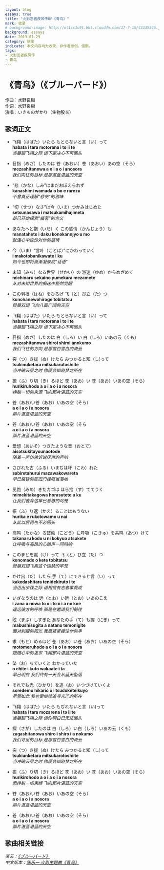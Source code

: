 ```yaml
---
layout: blog
essays: true
title: "火影忍者疾风传OP《青鸟》"
mark: 收录
# background-image: http://ot1cc1u9t.bkt.clouddn.com/17-7-15/43335546.jpg
background: essays
date: 2019-01-29
category: 随笔
indicate: 本文内容均为收录，非作者原创，侵删。
tags:
- 火影忍者疾风传
- 青鸟
---
```


# 《青鸟》（《ブルーバード》）
作曲：水野良樹  
作词：水野良樹  
演唱：いきものがかり（生物股长）

## 歌词正文
+ 飞翔（はばた）いたら もとらないと言（い）って  
__habata i tara motorana i to ii te__  
_当展翅飞翔之际 请下定决心不再回头_  

+ 目指（めざ）したのは 苍（あおい）苍（あおい）あの空（そら）    
__mezashitanowa a o i a o i anosora__    
_我们向往的目标 是那湛蓝湛蓝的天空_  

+ “悲（かな）しみ”はまだおぼえられず  
__kanashimi wamada o bo e rarezu__  
_不曾真正理解"悲伤"的滋味_  

+ “切（せつ）なさ”は今（いま）つかみはじめた  
__setsunasawa i matsukamihajimeta__  
_却已开始探索"痛苦"的含义_  

+ あなたへと抱（いだ）く この感情（かんじょう）も  
__manataheto i daku konokannjyo u mo__  
_就连心中这份对你的感情_  

+ 今（いま）“言叶（ことば）”にかわっていく  
__i makotobanikawate i ku__  
_如今也即将渐渐凝聚成"话语"_  

+ 未知（みち）なる世界（せかい）の 游迷（ゆめ）からめざめて  
__michinaru sekaino yumekara mezamete__  
_从对未知世界的痴迷中豁然觉醒_  

+ この羽根（はね）をひろげ 飞（と）び立（た）つ  
__konohanewohiroge tobitatsu__  
_舒展双翅 飞向八篇广阔的天空_  

+ 飞翔（はばた）いたら もとらないと言（い）って  
__habata i tara motorana i to i te__  
_当展翅飞翔之际 请下定决心不再回头_  

+ 目指（めざ）したのは 白（しろ）い 白（しろ）いあの云（くも）  
__mezashitanowa shiroi shiroi anokumo__  
_我们飞往的方向 是那雪白雪白的流云_  

+ 突（つ）き拔（ぬ）けたら みつかると知（し)って  
__tsukinuketara mitsukarutoshiite__  
_当冲破云层之时 你便会知晓梦之所在_  

+ 振（ふ）り切（き）るほど 苍（あお）い 苍（あお）いあの空（そら）  
__hurikiruhodo a o i a o i a nosora__  
_挣脱一切的来源 飞向那片湛蓝的天空_  

+ 苍（あお)い苍（あお）いあの空（そら）  
__a o i a o i a nosora__  
_那片湛蓝湛蓝的天空_  

+ 苍（あお)い苍（あお）いあの空（そら  
__a o i a o i a nosora__  
_那片湛蓝湛蓝的天空_  

+ 爱想（あいそ）つきたような音（おとで）  
__aisotsukitayounaotode__  
_随着一声仿佛诉说厌倦的声响_  

+ さびれた古（ふる）いまぢは坏（こわ）れた  
__sabiretahurui mazawakowareta__  
_早已腐锈的陈旧门栓哐当落地_  

+ 见饱（みめ）きたカゴは ほら拾（す）ててうく  
__mimekitakagowa horasutete u ku__  
_让我们舍弃这早已看够的鸟笼_  

+ 振（ふ）り返（かえ）ることはもうない  
__hurika e rukotowamo u nai__  
_从此以后再也不必回头_  

+ 高鸣（たかな）る鼓动（こどう）に呼吸（こきゅ）を共鸣（あつ）けて  
__takanaru kodo u ni kokyuo atsukete__  
_让呼吸与高昂的心跳声一同鸣响_  

+ このまどを蹴（け）って 飞（と）び立（た）つ  
__konomado o kete tobitatsu__  
_舒展双翅飞离这个囚禁的牢笼_  

+ かけ出（だ）したら 手（て）にできると言（い）って  
__kakedashitara tenidekiruto i te__  
_当迈出步伐之际 请相信有志者事竟成_  

+ いざなうのは 远（とお）い远（とお）いあのこえ  
__i zana u nowa to o i to o i a no koe__  
_遥远彼方的呼唤 那是在邀请我们前往_  

+ 眩（まぶ）しすぎた あなたの手（て）も握（にぎ）って  
__mabushisugita a natano temonigite__  
_面对刺眼的阳光 我愿紧紧握住你的手_  

+ 求（もと）めるほど 苍（あお）い苍（あお）いあの空（そら）  
__motomeruhodo a o i a o i a nosora__  
_跟随心中的渴求 飞翔那片湛蓝的天空_  

+ 坠（お）ちていくと わかっていた  
__o chite i kuto wakaate i ta__  
_早已明白 我们终有一天会从蓝天坠落_  

+ それでも光（ひかり）を追（お）いつづけていくよ  
__soredemo hikario o i tsuduketeikuyo__  
_尽管如此 我也要继续追寻光芒的所在_  

+ 飞翔（はばた）いたら もぢれないと言（い)って  
__habata i tara mozarena i to ii te__  
_当展翅飞翔之际 请你明白已无法回头_  

+ 探（さが）したのは 白（しろ）い白（しろ）いあの云（くも）  
__zagashitanowa shiro i shiro i a nokumo__  
_我们寻觅的目标 是那雪白雪白的流云_  

+ 突（つ）き拔（ぬ）けたら みつかると知（し)って  
__tsukiunketara mitsukarotoshiite__  
_当冲破云层之时 你便会知晓梦之所在_  

+ 振（ふ）り切（き）るほど 苍（あお）い 苍（あお）いあの空（そら）  
__hurikirohodo a o i a o i a nosora__  
_愿挣脱一切束缚 飞向那片湛蓝的天空_  

+ 苍（あお)い苍（あお）いあの空（そら）  
__a o i a o i a nosora__  
_那片湛蓝湛蓝的天空_  

+ 苍（あお)い苍（あお）いあの空（そら)  
__a o i a o i a nosora__  
_那片湛蓝湛蓝的天空_  


## 歌曲相关链接

_某云：[《ブルーバード》](https://music.163.com/#/song?id=718765)_  
_中文版本：[陈乐一 火影主题曲《青鸟》](https://www.bilibili.com/video/av35904542)_  